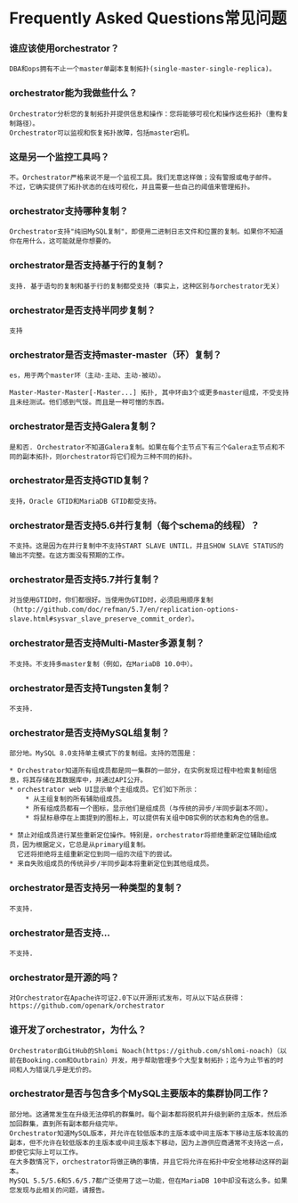 # Frequently Asked Questions常见问题

### 谁应该使用orchestrator？

    DBA和ops拥有不止一个master单副本复制拓扑(single-master-single-replica)。
    
### orchestrator能为我做些什么？

    Orchestrator分析您的复制拓扑并提供信息和操作：您将能够可视化和操作这些拓扑（重构复制路径）。
    Orchestrator可以监视和恢复拓扑故障，包括master宕机。
    
### 这是另一个监控工具吗？

    不。Orchestrator严格来说不是一个监视工具。我们无意这样做；没有警报或电子邮件。
    不过，它确实提供了拓扑状态的在线可视化，并且需要一些自己的阈值来管理拓扑。
    
### orchestrator支持哪种复制？

    Orchestrator支持"纯旧MySQL复制"，即使用二进制日志文件和位置的复制。如果你不知道你在用什么，这可能就是你想要的。

### orchestrator是否支持基于行的复制？

    支持. 基于语句的复制和基于行的复制都受支持（事实上，这种区别与orchestrator无关）
    
### orchestrator是否支持半同步复制？

    支持
    
### orchestrator是否支持master-master（环）复制？

    es，用于两个master环（主动-主动、主动-被动）。

    Master-Master-Master[-Master...] 拓扑, 其中环由3个或更多master组成，不受支持且未经测试。他们感到气馁。而且是一种可憎的东西。
    
### orchestrator是否支持Galera复制？

    是和否. Orchestrator不知道Galera复制。如果在每个主节点下有三个Galera主节点和不同的副本拓扑，则orchestrator将它们视为三种不同的拓扑。

### orchestrator是否支持GTID复制？

    支持，Oracle GTID和MariaDB GTID都受支持。
    
### orchestrator是否支持5.6并行复制（每个schema的线程）？

    不支持。这是因为在并行复制中不支持START SLAVE UNTIL，并且SHOW SLAVE STATUS的输出不完整。在这方面没有预期的工作。
    
### orchestrator是否支持5.7并行复制？

    对当使用GTID时，你们都很好。当使用伪GTID时，必须启用顺序复制（http://github.com/doc/refman/5.7/en/replication-options-slave.html#sysvar_slave_preserve_commit_order）。
    
### orchestrator是否支持Multi-Master多源复制？

    不支持。不支持多master复制（例如，在MariaDB 10.0中）。
    
### orchestrator是否支持Tungsten复制？
    
    不支持.

### orchestrator是否支持MySQL组复制？


    部分地。MySQL 8.0支持单主模式下的复制组。支持的范围是：

    * Orchestrator知道所有组成员都是同一集群的一部分，在实例发现过程中检索复制组信息，将其存储在其数据库中，并通过API公开。
    * orchestrator web UI显示单个主组成员。它们如下所示：
        * 从主组复制的所有辅助组成员。
        * 所有组成员都有一个图标，显示他们是组成员（与传统的异步/半同步副本不同）。
        * 将鼠标悬停在上面提到的图标上，可以提供有关组中DB实例的状态和角色的信息。
    
    * 禁止对组成员进行某些重新定位操作。特别是，orchestrator将拒绝重新定位辅助组成员，因为根据定义，它总是从primary组复制。
      它还将拒绝将主组重新定位到同一组的次组下的尝试。
    * 来自失败组成员的传统异步/半同步副本将重新定位到其他组成员。

### orchestrator是否支持另一种类型的复制？

    不支持.
    
### orchestrator是否支持...

    不支持.
    
### orchestrator是开源的吗？

    对Orchestrator在Apache许可证2.0下以开源形式发布，可从以下站点获得：https://github.com/openark/orchestrator
    
### 谁开发了orchestrator，为什么？

    Orchestrator由GitHub的Shlomi Noach(https://github.com/shlomi-noach)（以前在Booking.com和Outbrain）开发，用于帮助管理多个大型复制拓扑；迄今为止节省的时间和人为错误几乎是无价的。
    
### orchestrator是否与包含多个MySQL主要版本的集群协同工作？

    部分地。这通常发生在升级无法停机的群集时。每个副本都将脱机并升级到新的主版本，然后添加回群集，直到所有副本都升级完毕。
    Orchestrator知道MySQL版本，并允许在较低版本的主版本或中间主版本下移动主版本较高的副本，但不允许在较低版本的主版本或中间主版本下移动，因为上游供应商通常不支持这一点，即使它实际上可以工作。
    在大多数情况下，orchestrator将做正确的事情，并且它将允许在拓扑中安全地移动这样的副本。
    MySQL 5.5/5.6和5.6/5.7都广泛使用了这一功能，但在MariaDB 10中却没有这么多。如果您发现与此相关的问题，请报告。


